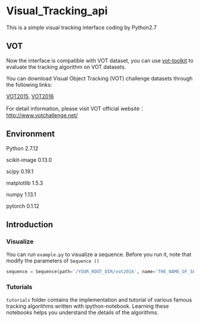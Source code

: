 # Visual_Tracking_api


This is a simple visual tracking interface coding by Python2.7

## VOT

Now the interface is compatible with VOT dataset, you can use [vot-toolkit](https://github.com/votchallenge/vot-toolkit) to evaluate the tracking algorithm on VOT datasets.

You can download Visual Object Tracking (VOT) challenge datasets through the following links:

[VOT2015](http://data.votchallenge.net/vot2015/vot2015.zip), [VOT2016](http://data.votchallenge.net/vot2016/vot2016.zip)

For detail information, please visit VOT official website：http://www.votchallenge.net/

## Environment

Python 2.7.12

scikit-image 0.13.0

scipy 0.19.1

matplotlib 1.5.3

numpy 1.13.1

pytorch 0.1.12

## Introduction

### Visualize

You can run `example.py` to visualize a sequence. Before you run it, note that modify the parameters of `Sequence ()`

```python
sequence = Sequence(path='/YOUR_ROOT_DIR/vot2016', name='THE_NAME_OF_SEQUENCE', region_format='rectangle')

```

### Tutorials

`tutorials` folder contains the implementation and tutorial of various famous tracking algorithms written with ipython-notebook. Learning these notebooks helps you understand the details of the algorithms.

